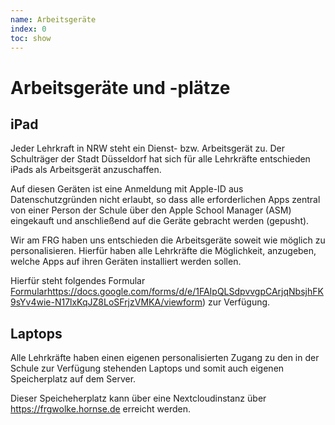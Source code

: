 ```yaml
---
name: Arbeitsgeräte
index: 0
toc: show
---
```


# Arbeitsgeräte und -plätze 
## iPad
Jeder Lehrkraft in NRW steht ein Dienst- bzw. Arbeitsgerät zu. Der Schulträger der Stadt Düsseldorf hat sich für alle Lehrkräfte entschieden iPads als Arbeitsgerät anzuschaffen.

Auf diesen Geräten ist eine Anmeldung mit Apple-ID aus Datenschutzgründen nicht erlaubt, so dass alle erforderlichen Apps zentral von einer Person der Schule über den Apple School Manager (ASM) eingekauft und anschließend auf die Geräte gebracht werden (gepusht).

Wir am FRG haben uns entschieden die Arbeitsgeräte soweit wie möglich zu personalisieren. Hierfür haben alle Lehrkräfte die Möglichkeit, anzugeben, welche Apps auf ihren Geräten installiert werden sollen.

Hierfür steht folgendes Formular [Formular](https://www.openpatch.org)https://docs.google.com/forms/d/e/1FAIpQLSdpvvgpCArjqNbsjhFK9sYv4wie-N17lxKqJZ8LoSFrjzVMKA/viewform) zur Verfügung.


## Laptops
Alle Lehrkräfte haben einen eigenen personalisierten Zugang zu den in der Schule zur Verfügung stehenden Laptops und somit auch eigenen Speicherplatz auf dem Server.

Dieser Speicheherplatz kann über eine Nextcloudinstanz über https://frgwolke.hornse.de erreicht werden.
